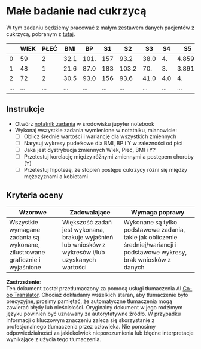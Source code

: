 <!--
CO_OP_TRANSLATOR_METADATA:
{
  "original_hash": "01d1b493e8b51a6ebb42524f6b1bcfff",
  "translation_date": "2025-08-24T21:44:36+00:00",
  "source_file": "1-Introduction/04-stats-and-probability/assignment.md",
  "language_code": "pl"
}
-->
# Małe badanie nad cukrzycą

W tym zadaniu będziemy pracować z małym zestawem danych pacjentów z cukrzycą, pobranym z [tutaj](https://www4.stat.ncsu.edu/~boos/var.select/diabetes.html).

|   | WIEK | PŁEĆ | BMI | BP | S1 | S2 | S3 | S4 | S5 | S6 | Y  |
|---|------|------|-----|----|----|----|----|----|----|----|----|
| 0 | 59   | 2    | 32.1 | 101. | 157 | 93.2 | 38.0 | 4. | 4.8598 | 87 | 151 |
| 1 | 48   | 1    | 21.6 | 87.0 | 183 | 103.2 | 70. | 3. | 3.8918 | 69 | 75 |
| 2 | 72   | 2    | 30.5 | 93.0 | 156 | 93.6 | 41.0 | 4.0 | 4. | 85 | 141 |
| ... | ... | ... | ... | ...| ...| ...| ...| ...| ...| ...| ... |

## Instrukcje

* Otwórz [notatnik zadania](../../../../1-Introduction/04-stats-and-probability/assignment.ipynb) w środowisku jupyter notebook
* Wykonaj wszystkie zadania wymienione w notatniku, mianowicie:
   * [ ] Oblicz średnie wartości i wariancję dla wszystkich zmiennych
   * [ ] Narysuj wykresy pudełkowe dla BMI, BP i Y w zależności od płci
   * [ ] Jaka jest dystrybucja zmiennych Wiek, Płeć, BMI i Y?
   * [ ] Przetestuj korelację między różnymi zmiennymi a postępem choroby (Y)
   * [ ] Przetestuj hipotezę, że stopień postępu cukrzycy różni się między mężczyznami a kobietami
   
## Kryteria oceny

Wzorowe | Zadowalające | Wymaga poprawy
--- | --- | --- |
Wszystkie wymagane zadania są wykonane, zilustrowane graficznie i wyjaśnione | Większość zadań jest wykonana, brakuje wyjaśnień lub wniosków z wykresów i/lub uzyskanych wartości | Wykonane są tylko podstawowe zadania, takie jak obliczenie średniej/wariancji i podstawowe wykresy, brak wniosków z danych

**Zastrzeżenie**:  
Ten dokument został przetłumaczony za pomocą usługi tłumaczenia AI [Co-op Translator](https://github.com/Azure/co-op-translator). Chociaż dokładamy wszelkich starań, aby tłumaczenie było precyzyjne, prosimy pamiętać, że automatyczne tłumaczenia mogą zawierać błędy lub nieścisłości. Oryginalny dokument w jego rodzimym języku powinien być uznawany za autorytatywne źródło. W przypadku informacji o kluczowym znaczeniu zaleca się skorzystanie z profesjonalnego tłumaczenia przez człowieka. Nie ponosimy odpowiedzialności za jakiekolwiek nieporozumienia lub błędne interpretacje wynikające z użycia tego tłumaczenia.